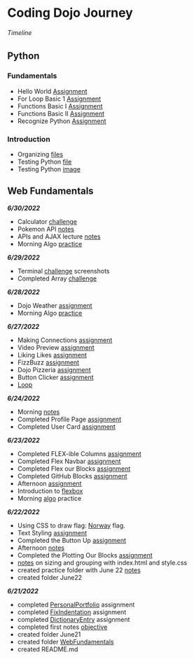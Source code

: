 # Coding Dojo Journey

###### Timeline

## Python

### Fundamentals

- Hello World [Assignment](https://github.com/ChristopherHoganJr/codingDojo/blob/main/python/fundamentals/fundamentals/hello_world.py)
- For Loop Basic 1 [Assignment](https://github.com/ChristopherHoganJr/codingDojo/blob/main/python/fundamentals/fundamentals/for_loop_basic1.py)
- Functions Basic I [Assignment](https://github.com/ChristopherHoganJr/codingDojo/blob/main/python/fundamentals/fundamentals/functions_basic_i.py)
- Functions Basic II [Assignment](https://github.com/ChristopherHoganJr/codingDojo/blob/main/python/fundamentals/fundamentals/functions_basic_ii.py)
- Recognize Python [Assignment](https://github.com/ChristopherHoganJr/codingDojo/blob/main/python/fundamentals/fundamentals/recognizePythonAssignment.py)

### Introduction

- Organizing [files](https://github.com/ChristopherHoganJr/codingDojo/blob/main/python/fundamentals/introduction/organizingFilesAssignment.png)
- Testing Python [file](https://github.com/ChristopherHoganJr/codingDojo/blob/main/python/fundamentals/introduction/testing_python.py)
- Testing Python [image](https://github.com/ChristopherHoganJr/codingDojo/blob/main/python/fundamentals/introduction/testingPythonAssignment.png)

## Web Fundamentals

**_6/30/2022_**

- Calculator [challenge](https://github.com/ChristopherHoganJr/codingDojo/tree/main/WebFundamentals/June30/calculator)
- Pokemon API [notes](https://github.com/ChristopherHoganJr/codingDojo/tree/main/WebFundamentals/June30/pokeapi)
- APIs and AJAX lecture [notes](https://github.com/ChristopherHoganJr/codingDojo/tree/main/WebFundamentals/June30/APIsAjax)
- Morning Algo [practice](https://github.com/ChristopherHoganJr/codingDojo/blob/main/WebFundamentals/June30/morningAlgo.js)

**_6/29/2022_**

- Terminal [challenge](https://github.com/ChristopherHoganJr/codingDojo/tree/main/WebFundamentals/June29) screenshots
- Completed Array [challenge](https://github.com/ChristopherHoganJr/codingDojo/blob/main/WebFundamentals/June29/arrayChallenges.js)

**_6/28/2022_**

- Dojo Weather [assignment](https://github.com/ChristopherHoganJr/codingDojo/tree/main/WebFundamentals/June28/dojoWeather)
- Morning Algo [practice](https://github.com/ChristopherHoganJr/codingDojo/blob/main/WebFundamentals/June28/morningAlgo.js)

**_6/27/2022_**

- Making Connections [assignment](https://github.com/ChristopherHoganJr/codingDojo/tree/main/WebFundamentals/June27/makingConnections)
- Video Preview [assignment](https://github.com/ChristopherHoganJr/codingDojo/tree/main/WebFundamentals/June27/video-preview)
- Liking Likes [assignment](https://github.com/ChristopherHoganJr/codingDojo/tree/main/WebFundamentals/June27/likingLikes)
- FizzBuzz [assignment](https://github.com/ChristopherHoganJr/codingDojo/tree/main/WebFundamentals/June27/fizzbuzz)
- Dojo Pizzeria [assignment](https://github.com/ChristopherHoganJr/codingDojo/tree/main/WebFundamentals/June27/dojoPizzeria)
- Button Clicker [assignment](https://github.com/ChristopherHoganJr/codingDojo/tree/main/WebFundamentals/June27/buttonClickerAssignment)
- [Loop](https://github.com/ChristopherHoganJr/codingDojo/tree/main/WebFundamentals/June27/LoopChallenges)

**_6/24/2022_**

- Morning [notes](https://github.com/ChristopherHoganJr/codingDojo/tree/main/WebFundamentals/June24/morningNotes)
- Completed Profile Page [assignment](https://github.com/ChristopherHoganJr/codingDojo/tree/main/WebFundamentals/June24/ProfilePageAssignment)
- Completed User Card [assignment](https://github.com/ChristopherHoganJr/codingDojo/tree/main/WebFundamentals/June24/userCardAssignment)

**_6/23/2022_**

- Completed FLEX-ible Columns [assignment](https://github.com/ChristopherHoganJr/codingDojo/tree/main/WebFundamentals/June23/FLEX-ibleColumnsAssignment)
- Completed Flex Navbar [assignment](https://github.com/ChristopherHoganJr/codingDojo/tree/main/WebFundamentals/June23/FlexNavbarAssignment)
- Completed Flex our Blocks [assignment](https://github.com/ChristopherHoganJr/codingDojo/tree/main/WebFundamentals/June23/FlexOurBlocksAssignment)
- Completed GitHub Blocks [assignment](https://github.com/ChristopherHoganJr/codingDojo/tree/main/WebFundamentals/June23/GitHubBlocksAssignment)
- Afternoon [assignment](https://github.com/ChristopherHoganJr/codingDojo/tree/main/WebFundamentals/June23/afternoon-assignment)
- Introduction to [flexbox](https://github.com/ChristopherHoganJr/codingDojo/tree/main/WebFundamentals/June23/flexIntro)
- Morning [algo](https://github.com/ChristopherHoganJr/codingDojo/tree/main/WebFundamentals/June23/morningAlgo) practice

**_6/22/2022_**

- Using CSS to draw flag: [Norway](https://github.com/ChristopherHoganJr/codingDojo/tree/main/WebFundamentals/June22/norwayFlag) flag.
- Text Styling [assignment](https://github.com/ChristopherHoganJr/codingDojo/tree/main/WebFundamentals/June22/textStylingAssignment)
- Completed the Button Up [assignment](https://github.com/ChristopherHoganJr/codingDojo/tree/main/WebFundamentals/June22/buttonUpAssignment)
- Afternoon [notes](https://github.com/ChristopherHoganJr/codingDojo/tree/main/WebFundamentals/June22/afternoonLesson)
- Completed the Plotting Our Blocks [assignment](https://github.com/ChristopherHoganJr/codingDojo/tree/main/WebFundamentals/June22/PlottingOurBlocksAssignment)
- [notes](https://github.com/ChristopherHoganJr/codingDojo/tree/main/WebFundamentals/June22/practice) on sizing and grouping with index.html and style.css
- created practice folder with June 22 [notes](https://github.com/ChristopherHoganJr/codingDojo/tree/main/WebFundamentals/June22)
- created folder June22

**_6/21/2022_**

- completed [PersonalPortfolio](https://github.com/ChristopherHoganJr/codingDojo/tree/main/WebFundamentals/June21/portfolio) assignment
- completed [FixIndentation](https://github.com/ChristopherHoganJr/codingDojo/blob/main/WebFundamentals/June21/FixIndentation.html) assignment
- completed [DictionaryEntry](https://github.com/ChristopherHoganJr/codingDojo/blob/main/WebFundamentals/June21/DictionaryEntry.html) assignment
- completed first notes [objective](https://github.com/ChristopherHoganJr/codingDojo/tree/main/WebFundamentals/June21)
- created folder June21
- created folder [WebFundamentals](https://github.com/ChristopherHoganJr/codingDojo/tree/main/WebFundamentals)
- created README.md
